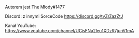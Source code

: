 Autorem jest The Młody#1477

Discord: z innymi SorceCode https://discord.gg/tvZrZazZtJ

Kanał YouTube: https://www.youtube.com/channel/UCisFNa2Ieu1XDzR7junV1mA
